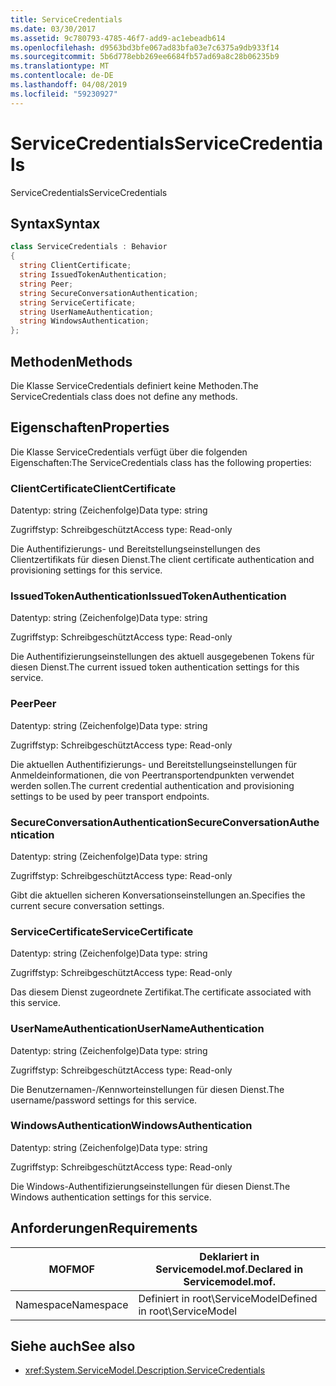 ```yaml
---
title: ServiceCredentials
ms.date: 03/30/2017
ms.assetid: 9c780793-4785-46f7-add9-ac1ebeadb614
ms.openlocfilehash: d9563bd3bfe067ad83bfa03e7c6375a9db933f14
ms.sourcegitcommit: 5b6d778ebb269ee6684fb57ad69a8c28b06235b9
ms.translationtype: MT
ms.contentlocale: de-DE
ms.lasthandoff: 04/08/2019
ms.locfileid: "59230927"
---
```

# <a name="servicecredentials"></a><span data-ttu-id="42f3d-102">ServiceCredentials</span><span class="sxs-lookup"><span data-stu-id="42f3d-102">ServiceCredentials</span></span>
<span data-ttu-id="42f3d-103">ServiceCredentials</span><span class="sxs-lookup"><span data-stu-id="42f3d-103">ServiceCredentials</span></span>  
  
## <a name="syntax"></a><span data-ttu-id="42f3d-104">Syntax</span><span class="sxs-lookup"><span data-stu-id="42f3d-104">Syntax</span></span>  
  
```csharp
class ServiceCredentials : Behavior  
{  
  string ClientCertificate;  
  string IssuedTokenAuthentication;  
  string Peer;  
  string SecureConversationAuthentication;  
  string ServiceCertificate;  
  string UserNameAuthentication;  
  string WindowsAuthentication;  
};  
```  
  
## <a name="methods"></a><span data-ttu-id="42f3d-105">Methoden</span><span class="sxs-lookup"><span data-stu-id="42f3d-105">Methods</span></span>  
 <span data-ttu-id="42f3d-106">Die Klasse ServiceCredentials definiert keine Methoden.</span><span class="sxs-lookup"><span data-stu-id="42f3d-106">The ServiceCredentials class does not define any methods.</span></span>  
  
## <a name="properties"></a><span data-ttu-id="42f3d-107">Eigenschaften</span><span class="sxs-lookup"><span data-stu-id="42f3d-107">Properties</span></span>  
 <span data-ttu-id="42f3d-108">Die Klasse ServiceCredentials verfügt über die folgenden Eigenschaften:</span><span class="sxs-lookup"><span data-stu-id="42f3d-108">The ServiceCredentials class has the following properties:</span></span>  
  
### <a name="clientcertificate"></a><span data-ttu-id="42f3d-109">ClientCertificate</span><span class="sxs-lookup"><span data-stu-id="42f3d-109">ClientCertificate</span></span>  
 <span data-ttu-id="42f3d-110">Datentyp: string (Zeichenfolge)</span><span class="sxs-lookup"><span data-stu-id="42f3d-110">Data type: string</span></span>  
  
 <span data-ttu-id="42f3d-111">Zugriffstyp: Schreibgeschützt</span><span class="sxs-lookup"><span data-stu-id="42f3d-111">Access type: Read-only</span></span>  
  
 <span data-ttu-id="42f3d-112">Die Authentifizierungs- und Bereitstellungseinstellungen des Clientzertifikats für diesen Dienst.</span><span class="sxs-lookup"><span data-stu-id="42f3d-112">The client certificate authentication and provisioning settings for this service.</span></span>  
  
### <a name="issuedtokenauthentication"></a><span data-ttu-id="42f3d-113">IssuedTokenAuthentication</span><span class="sxs-lookup"><span data-stu-id="42f3d-113">IssuedTokenAuthentication</span></span>  
 <span data-ttu-id="42f3d-114">Datentyp: string (Zeichenfolge)</span><span class="sxs-lookup"><span data-stu-id="42f3d-114">Data type: string</span></span>  
  
 <span data-ttu-id="42f3d-115">Zugriffstyp: Schreibgeschützt</span><span class="sxs-lookup"><span data-stu-id="42f3d-115">Access type: Read-only</span></span>  
  
 <span data-ttu-id="42f3d-116">Die Authentifizierungseinstellungen des aktuell ausgegebenen Tokens für diesen Dienst.</span><span class="sxs-lookup"><span data-stu-id="42f3d-116">The current issued token authentication settings for this service.</span></span>  
  
### <a name="peer"></a><span data-ttu-id="42f3d-117">Peer</span><span class="sxs-lookup"><span data-stu-id="42f3d-117">Peer</span></span>  
 <span data-ttu-id="42f3d-118">Datentyp: string (Zeichenfolge)</span><span class="sxs-lookup"><span data-stu-id="42f3d-118">Data type: string</span></span>  
  
 <span data-ttu-id="42f3d-119">Zugriffstyp: Schreibgeschützt</span><span class="sxs-lookup"><span data-stu-id="42f3d-119">Access type: Read-only</span></span>  
  
 <span data-ttu-id="42f3d-120">Die aktuellen Authentifizierungs- und Bereitstellungseinstellungen für Anmeldeinformationen, die von Peertransportendpunkten verwendet werden sollen.</span><span class="sxs-lookup"><span data-stu-id="42f3d-120">The current credential authentication and provisioning settings to be used by peer transport endpoints.</span></span>  
  
### <a name="secureconversationauthentication"></a><span data-ttu-id="42f3d-121">SecureConversationAuthentication</span><span class="sxs-lookup"><span data-stu-id="42f3d-121">SecureConversationAuthentication</span></span>  
 <span data-ttu-id="42f3d-122">Datentyp: string (Zeichenfolge)</span><span class="sxs-lookup"><span data-stu-id="42f3d-122">Data type: string</span></span>  
  
 <span data-ttu-id="42f3d-123">Zugriffstyp: Schreibgeschützt</span><span class="sxs-lookup"><span data-stu-id="42f3d-123">Access type: Read-only</span></span>  
  
 <span data-ttu-id="42f3d-124">Gibt die aktuellen sicheren Konversationseinstellungen an.</span><span class="sxs-lookup"><span data-stu-id="42f3d-124">Specifies the current secure conversation settings.</span></span>  
  
### <a name="servicecertificate"></a><span data-ttu-id="42f3d-125">ServiceCertificate</span><span class="sxs-lookup"><span data-stu-id="42f3d-125">ServiceCertificate</span></span>  
 <span data-ttu-id="42f3d-126">Datentyp: string (Zeichenfolge)</span><span class="sxs-lookup"><span data-stu-id="42f3d-126">Data type: string</span></span>  
  
 <span data-ttu-id="42f3d-127">Zugriffstyp: Schreibgeschützt</span><span class="sxs-lookup"><span data-stu-id="42f3d-127">Access type: Read-only</span></span>  
  
 <span data-ttu-id="42f3d-128">Das diesem Dienst zugeordnete Zertifikat.</span><span class="sxs-lookup"><span data-stu-id="42f3d-128">The certificate associated with this service.</span></span>  
  
### <a name="usernameauthentication"></a><span data-ttu-id="42f3d-129">UserNameAuthentication</span><span class="sxs-lookup"><span data-stu-id="42f3d-129">UserNameAuthentication</span></span>  
 <span data-ttu-id="42f3d-130">Datentyp: string (Zeichenfolge)</span><span class="sxs-lookup"><span data-stu-id="42f3d-130">Data type: string</span></span>  
  
 <span data-ttu-id="42f3d-131">Zugriffstyp: Schreibgeschützt</span><span class="sxs-lookup"><span data-stu-id="42f3d-131">Access type: Read-only</span></span>  
  
 <span data-ttu-id="42f3d-132">Die Benutzernamen-/Kennworteinstellungen für diesen Dienst.</span><span class="sxs-lookup"><span data-stu-id="42f3d-132">The username/password settings for this service.</span></span>  
  
### <a name="windowsauthentication"></a><span data-ttu-id="42f3d-133">WindowsAuthentication</span><span class="sxs-lookup"><span data-stu-id="42f3d-133">WindowsAuthentication</span></span>  
 <span data-ttu-id="42f3d-134">Datentyp: string (Zeichenfolge)</span><span class="sxs-lookup"><span data-stu-id="42f3d-134">Data type: string</span></span>  
  
 <span data-ttu-id="42f3d-135">Zugriffstyp: Schreibgeschützt</span><span class="sxs-lookup"><span data-stu-id="42f3d-135">Access type: Read-only</span></span>  
  
 <span data-ttu-id="42f3d-136">Die Windows-Authentifizierungseinstellungen für diesen Dienst.</span><span class="sxs-lookup"><span data-stu-id="42f3d-136">The Windows authentication settings for this service.</span></span>  
  
## <a name="requirements"></a><span data-ttu-id="42f3d-137">Anforderungen</span><span class="sxs-lookup"><span data-stu-id="42f3d-137">Requirements</span></span>  
  
|<span data-ttu-id="42f3d-138">MOF</span><span class="sxs-lookup"><span data-stu-id="42f3d-138">MOF</span></span>|<span data-ttu-id="42f3d-139">Deklariert in Servicemodel.mof.</span><span class="sxs-lookup"><span data-stu-id="42f3d-139">Declared in Servicemodel.mof.</span></span>|  
|---------|-----------------------------------|  
|<span data-ttu-id="42f3d-140">Namespace</span><span class="sxs-lookup"><span data-stu-id="42f3d-140">Namespace</span></span>|<span data-ttu-id="42f3d-141">Definiert in root\ServiceModel</span><span class="sxs-lookup"><span data-stu-id="42f3d-141">Defined in root\ServiceModel</span></span>|  
  
## <a name="see-also"></a><span data-ttu-id="42f3d-142">Siehe auch</span><span class="sxs-lookup"><span data-stu-id="42f3d-142">See also</span></span>

- <xref:System.ServiceModel.Description.ServiceCredentials>
